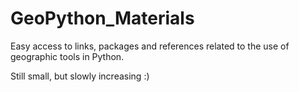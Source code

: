 # GeoPython_Materials
Easy access to links, packages and references related to the use of geographic tools in Python.

Still small, but slowly increasing :)
